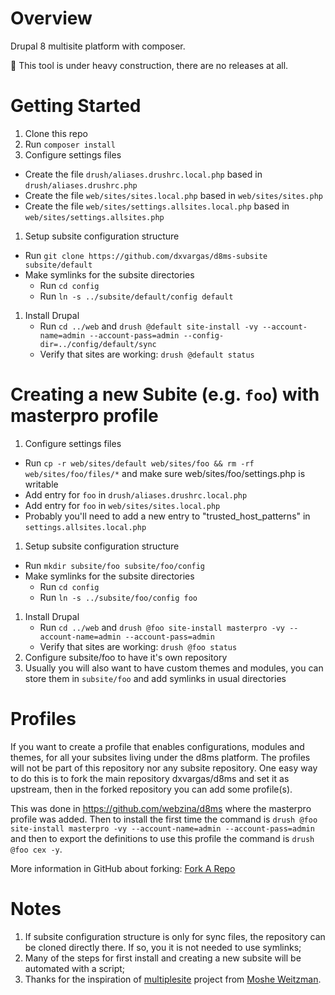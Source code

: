 Overview
===============
Drupal 8 multisite platform with composer.

:bell: This tool is under heavy construction, there are no releases at all.

Getting Started
===============
1. Clone this repo
1. Run `composer install`
1. Configure settings files
  * Create the file `drush/aliases.drushrc.local.php` based in `drush/aliases.drushrc.php`
  * Create the file `web/sites/sites.local.php` based in `web/sites/sites.php`
  * Create the file `web/sites/settings.allsites.local.php` based in `web/sites/settings.allsites.php`
1. Setup subsite configuration structure
  * Run `git clone https://github.com/dxvargas/d8ms-subsite subsite/default`
  * Make symlinks for the subsite directories
    * Run `cd config`
    * Run `ln -s ../subsite/default/config default`
1. Install Drupal
    * Run `cd ../web` and `drush @default site-install -vy --account-name=admin --account-pass=admin --config-dir=../config/default/sync`
    * Verify that sites are working: `drush @default status`

Creating a new Subite (e.g. `foo`) with masterpro profile
===============

1. Configure settings files
  * Run `cp -r web/sites/default web/sites/foo && rm -rf web/sites/foo/files/*` and make sure web/sites/foo/settings.php is writable
  * Add entry for `foo` in `drush/aliases.drushrc.local.php`
  * Add entry for `foo` in `web/sites/sites.local.php`
  * Probably you'll need to add a new entry to "trusted_host_patterns" in `settings.allsites.local.php`
1. Setup subsite configuration structure
  * Run `mkdir subsite/foo subsite/foo/config`
  * Make symlinks for the subsite directories
    * Run `cd config`
    * Run `ln -s ../subsite/foo/config foo`
1. Install Drupal
    * Run `cd ../web` and `drush @foo site-install masterpro -vy --account-name=admin --account-pass=admin`
    * Verify that sites are working: `drush @foo status`
1. Configure subsite/foo to have it's own repository
1. Usually you will also want to have custom themes and modules, you can store
them in `subsite/foo` and add symlinks in usual directories

Profiles
===============
If you want to create a profile that enables configurations,
modules and themes, for all your subsites living under the d8ms platform.
The profiles will not be part of this repository nor any subsite repository.
One easy way to do this is to fork the main repository dxvargas/d8ms and set it
as upstream, then in the forked repository you can add some profile(s).

This was done in https://github.com/webzina/d8ms where the masterpro profile was added.
Then to install the first time the command is `drush @foo site-install masterpro -vy --account-name=admin --account-pass=admin`
and then to export the definitions to use this profile the command is `drush @foo cex -y`.

More information in GitHub about forking:
[Fork A Repo](https://help.github.com/articles/fork-a-repo/)

Notes
===============

1. If subsite configuration structure is only for sync files, the repository
can be cloned directly there. If so, you it is not needed to use symlinks;
1. Many of the steps for first install and creating a new subsite will be
automated with a script;
1. Thanks for the inspiration of [multiplesite](https://github.com/weitzman/multiplesite)
project from [Moshe Weitzman](https://github.com/weitzman).
